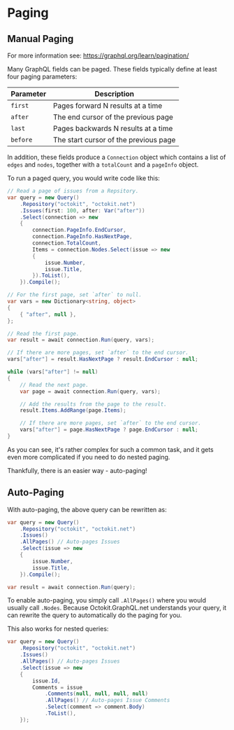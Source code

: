 # Paging

## Manual Paging

For more information see: https://graphql.org/learn/pagination/

Many GraphQL fields can be paged. These fields typically define at least four paging parameters:

|Parameter|Description|
|---------|-----------|
|`first`|Pages forward N results at a time|
|`after`|The end cursor of the previous page|
|`last`|Pages backwards N results at a time|
|`before`|The start cursor of the previous page|

In addition, these fields produce a `Connection` object which contains a list of `edges` and
`nodes`, together with a `totalCount` and a `pageInfo` object.

To run a paged query, you would write code like this:

```csharp
// Read a page of issues from a Repsitory.
var query = new Query()
    .Repository("octokit", "octokit.net")
    .Issues(first: 100, after: Var("after"))
    .Select(connection => new
    {
        connection.PageInfo.EndCursor,
        connection.PageInfo.HasNextPage,
        connection.TotalCount,
        Items = connection.Nodes.Select(issue => new
        {
            issue.Number,
            issue.Title,
        }).ToList(),
    }).Compile();

// For the first page, set `after` to null.
var vars = new Dictionary<string, object>
{
    { "after", null },
};

// Read the first page.
var result = await connection.Run(query, vars);

// If there are more pages, set `after` to the end cursor.
vars["after"] = result.HasNextPage ? result.EndCursor : null;

while (vars["after"] != null)
{
    // Read the next page.
    var page = await connection.Run(query, vars);

    // Add the results from the page to the result.
    result.Items.AddRange(page.Items);

    // If there are more pages, set `after` to the end cursor.
    vars["after"] = page.HasNextPage ? page.EndCursor : null;
}
```

As you can see, it's rather complex for such a common task, and it gets even more complicated if
you need to do nested paging.

Thankfully, there is an easier way - auto-paging!

## Auto-Paging

With auto-paging, the above query can be rewritten as:

```csharp
var query = new Query()
    .Repository("octokit", "octokit.net")
    .Issues()
    .AllPages() // Auto-pages Issues
    .Select(issue => new
    {
        issue.Number,
        issue.Title,
    }).Compile();

var result = await connection.Run(query);
```

To enable auto-paging, you simply call `.AllPages()` where you would usually call `.Nodes`.
Because Octokit.GraphQL.net understands your query, it can rewrite the query to automatically
do the paging for you.

This also works for nested queries:

```csharp
var query = new Query()
    .Repository("octokit", "octokit.net")
    .Issues()
    .AllPages() // Auto-pages Issues
    .Select(issue => new
    {
        issue.Id,
        Comments = issue
            .Comments(null, null, null, null)
            .AllPages() // Auto-pages Issue Comments
            .Select(comment => comment.Body)
            .ToList(),
    });
```
